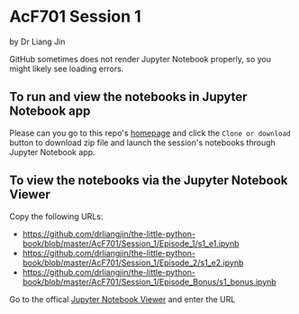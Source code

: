 # AcF701 Session 1
by Dr Liang Jin

GitHub sometimes does not render Jupyter Notebook properly, so you might likely see loading errors.

## To run and view the notebooks in Jupyter Notebook app
Please can you go to this repo's [homepage](https://github.com/drliangjin/the-little-python-book) and click the `Clone or download` button to download zip file and launch the session's notebooks through Jupyter Notebook app.

## To view the notebooks via the Jupyter Notebook Viewer
Copy the following URLs:

- https://github.com/drliangjin/the-little-python-book/blob/master/AcF701/Session_1/Episode_1/s1_e1.ipynb
- https://github.com/drliangjin/the-little-python-book/blob/master/AcF701/Session_1/Episode_2/s1_e2.ipynb
- https://github.com/drliangjin/the-little-python-book/blob/master/AcF701/Session_1/Episode_Bonus/s1_bonus.ipynb

Go to the offical [Jupyter Notebook Viewer](https://nbviewer.jupyter.org/) and enter the URL
